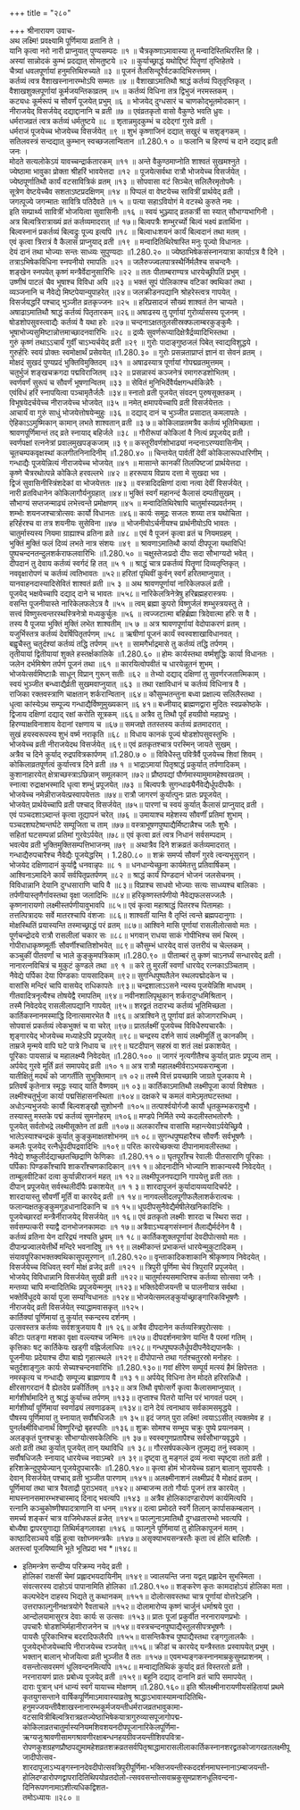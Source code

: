 +++
title = "२८०"

+++
श्रीनारायण उवाच-  
अथ लक्ष्मि! प्रवक्ष्यामि पूर्णिमाया व्रतानि ते ।  
यानि कृत्वा नरो नारी प्राप्नुयात् पुण्यसम्पदः ॥१ ॥
चैत्रकृष्णाऽमावास्या तु मन्वादिस्तिथिरस्ति हि ।  
अस्यां सान्नोदकं कुम्भं प्रदद्यात् सोमतुष्टये ॥२ ॥
कुर्याच्छ्राद्धं यथोद्दिष्टं पितॄणां तृप्तिहेतवे ।  
चैत्र्यां धवलपूर्णायां हनुमत्तिथिरुच्यते ॥३ ॥
पूजनं तैलसिन्दूरैर्वटकादिभिरुत्तमम् ।  
कर्तव्यं त्वत्र वैशाखस्नानारम्भोऽपि सम्मतः ॥४ ॥
वैशाखाऽमातिथौ श्राद्धं कर्तव्यं पितृतृप्तिकृत् ।  
वैशाखशुक्लपूर्णायां कूर्मजयन्तिकाव्रतम् ॥५ ॥
कर्तव्यं विधिना तत्र द्विभुजं नरमस्तकम् ।  
कट्यधः कूर्मरूपं च सौवर्णं पूजयेत् प्रभुम् ॥६ ॥
भोजयेद् दुग्धसारं च चाणकोद्भूतमोदकान् ।  
नीराजयेद् विसर्जयेद् दद्याद्दानानि च व्रती ॥७ ॥
एवंव्रतकृतो वासो वैकुण्ठे भवति ध्रुवः ।  
धर्मराजव्रतं त्वत्र कर्तव्यं धर्मतुष्टये ॥८ ॥
शृतान्नमुदकुम्भं च ददेद्गां गुरवे व्रती ।  
धर्मराजं पूजयेच्च भोजयेच्च विसर्जयेत् ॥९ ॥
शुभं कृष्णाजिनं दद्यात् सखुरं च सशृङ्गकम् ।  
सतिलवस्त्रं सन्दद्यात् कुम्भान् स्वच्छजलान्वितान ॥1.280.१ ० ॥
फलानि च हिरण्यं च दाने दद्याद् व्रती जनः ।  
मोदते सत्यलोकेऽयं यावच्चन्द्रार्कतारकम् ॥११ ॥
अन्ते वैकुण्ठमाप्नोति शाश्वतं सुखमश्नुते ।  
ज्येष्ठामा भावुका प्रोक्ता श्रीहरिं भावयेत्तदा ॥१२ ॥
पूजयेत्सर्वथा रात्रौ भोजयेच्च विसर्जयेत् ।  
ज्येष्ठपूर्णातिथौ कार्यं वटसावित्रिकं व्रतम् ॥१३ ॥
सोपवासा वटं सिञ्चेत् सलिलैरमृतोपमैः ।  
सूत्रेण वेष्टयेच्चैव सशताऽष्टप्रदक्षिणम् ॥१४ ॥
पिप्पलं वा वेष्टयेच्च सावित्रीं प्रार्थयेद् व्रती ।  
जगत्पूज्ये जगन्मातः सावित्रि पतिदैवते ॥१ ५ ॥
पत्या सहाऽवियोगं मे वटस्थे कुरुते नमः ।  
इति सम्प्रार्थ्य सावित्रीं भोजयित्वा सुवासिनीः ॥१६ ॥
स्वयं भुञ्ज्याद् व्रतकर्त्री सा स्यात् सौभाग्यभागिनी ।  
अत्र बिल्वत्रिरात्राख्यं व्रतं कर्तव्यमादरात् ॥! १७॥
बिल्वपत्रैः शम्भुरर्च्यो बिल्वं भक्ष्यं व्रतार्थिना ।  
बिल्वस्नानं प्रकर्तव्यं बिल्वद्रुः पूज्य इत्यपि ॥१८ ॥
बिल्वाधःशयनं कार्यं बिल्वदानं तथा मतम् ।  
एवं कृत्वा त्रिरात्रं वै कैलासं प्राप्नुयाद् व्रती ॥१९ ॥
मन्वादितिथिरेषास्ति मनुः पूज्यो विधानतः ।  
देयं दानं तथा भोज्याः सन्तः साध्व्यः सुपुण्यदाः ॥1.280.२० ॥
ज्येष्ठाभिषेकसंस्नानयात्रा कार्याऽत्र वै दिने ।  
तत्राऽभिषेकविधिना स्नपनीयो रमापतिः ॥२१ ॥
जलैरुज्ज्वलपात्रस्थैर्निर्मलैश्च सचन्दनैः ।  
शङ्खेन स्नपयेत् कृष्णं मन्त्रैर्वेदानुसारिभिः ॥२२ ॥
ततः पीताम्बराण्यत्र धारयेच्छ्रीपतिं प्रभुम् ।  
उष्णीषं पाटलं चैव भूषाश्च विविधा अपि ॥२३ ॥
भक्तं सूपं पोलिकाश्च वटिकां क्वथिकां तथा ।  
व्यञ्जनानि च नैवेद्ये मिष्टपेयान्युपाहरेत् ॥२४॥
जलक्रीडनपद्यानि श्रोहरेस्त्वत्र गापयेत् ।  
विसर्जयद्धरिं पश्चाद् भुञ्जीत व्रतकृज्जनः ॥२५ ॥
हरिप्रसादजं सौख्यं शाश्वतं तेन चाप्यते ।  
अषाढाऽमातिथौ श्राद्धं कर्तव्यं पितृतारकम् ॥२६॥
अषाढस्य तु पूर्णायां गुरोर्व्यासस्य पूजनम् ।  
षोडशोपसुवस्त्वाद्यैः कर्तव्यं वै यथा हरेः ॥२७॥
चन्दनाऽक्षततुलसीस्रक्फलाम्बरकुङ्कुमैः ।  
भूषाभोज्यसुमिष्टान्नोत्तमाच्छादनवारिभिः ॥२८ ॥
द्रव्यैः सुवर्णरूप्यादिक्षेत्रैर्द्रव्यादिभिस्तथा ।  
गुरुं कृष्णं तथाऽऽचार्यं गुर्वीं चाऽभ्यर्चयेद् व्रती ॥२९ ॥
गुरोः पादाङ्गुष्ठजलं पिबेत् स्वाद्यविशुद्धये ।  
गुरुर्हरिः स्वयं प्रोक्तः स्वमोक्षार्थं प्रसेवयेत् ॥1.280.३० ॥
गुरोः प्रसन्नताप्राप्तं ज्ञानं वा सेवनं व्रतम् ।  
मोक्षदं सुखदं पुण्यप्रदं भुक्तिविमुक्तिदम् ॥३१ ॥
अषाढस्यात्र पूर्णायां गोपद्मव्रतमुत्तमम् ।  
चतुर्भुजं शङ्खचक्रगदा पद्मविराजितम् ॥३२ ॥
प्रसन्नास्यं कञ्जनेत्रं रमागरुडशोभितम् ।  
स्वर्णवर्णं सुरूपं च सौवर्णं भूषणान्वितम् ॥३३ ॥
सेवितं मुनिभिर्देवैर्यक्षगन्धर्वकिन्नेरैः ।  
एवंविधं हरिं स्नापयित्वा पञ्चामृतैर्जलैः ॥३४॥
स्नातो व्रती पूजयेत् संवदन् पुरुषसूक्तकम् ।  
विभूषयेदर्चयेच्च नीराजयेच्च भोजयेत् ॥३५ ॥
नमेत् क्षमापयेच्चापि व्रती विसर्जयेत्ततः ।  
आचार्यं वा गुरुं साधुं भोजयेत्तोषयेन्मुहुः ॥३६ ॥
दद्याद् दानं च भुञ्जीत प्रसादात् कमलापतेः ।  
ऐहिकाऽऽमुष्मिकान् कामान् लभते शाश्वतान् व्रती ॥३ ७॥
कोकिलाव्रतमत्रैव कर्तव्यं भूतिमिच्छता ।  
श्रावणपूर्णिमान्तं तद् व्रते स्नायाद् बहिर्जले ॥३८ ॥
गौरीरूपां कोकिलां वै नित्यं प्रपूजयेद् व्रती ।  
स्वर्णपक्षां रत्ननेत्रां प्रवालमुखपङ्कजाम् ॥३ ९॥
कस्तूरीवर्णशोभाढ्यां नन्दनाऽरण्यवासिनीम् ।  
चूतचम्पकवृक्षस्थां कलगीतनिनादिनीम् ॥1.280.४० ॥
चिन्तयेत् पार्वतीं देवीं कोकिलारूपधारिणीम् ।  
गन्धाद्यैः पूजयेन्नित्यं नीराजयेच्च भोजयेत् ॥४१ ॥
मासान्ते कानकीं तिलपिष्टजां प्रार्थयेत्तदा ।  
कृष्णे चैत्ररथोत्पन्ने कोकिले हरवल्लभे ॥४२ ॥
हररूपाय विप्राय दत्ता मे सुखदा भव ।  
द्विजं सुवासिनीस्त्रिंशदेकां वा भोजयेत्ततः ॥४३ ॥
वस्त्रादिदक्षिणां दत्वा नत्वा देवीं विसर्जयेत् ।  
नारी व्रतविधानेन कोकिलागौर्यनुग्रहात् ॥४४॥
भुक्तिं स्वर्गं महानन्दं कैलासं दम्पतीसुखम् ।  
सौभाग्यं सप्तजन्माढ्यं लभेत्त्वन्ते प्रमोक्षणम् ॥४५ ॥
मन्वादितिथिरेषापि चातुर्मास्यप्रवर्तनम् ।  
शम्भोः शयनजश्चात्रोत्सवः कार्यो विधानतः ॥४६॥
कार्यः समुद्रः सजलः शय्या तत्र यथोचिता ।  
हरिर्हरश्च वा तत्र शयनीयः सुसेविना ॥४७ ॥
भोजनीयोऽर्चनीयश्च प्रार्थनीयोऽपि भावतः ।  
चातुर्मास्यस्य नियमा ग्राह्याश्च व्रतिना व्रते ॥४८ ॥
एवं वै पूजनं कृत्वा व्रतं च नियमग्रहम् ।  
भुक्तिं मुक्तिं फलं दिव्यं लभते नात्र संशयः ॥४९ ॥
श्रावणाऽमातिथौ कार्या दीपपूजा यथाविधि!  
पुष्पचन्दनतन्दुलशर्कराफलवारिभिः ॥1.280.५० ॥
चक्षुस्तेजःप्रदो दीपः सदा सौभाग्यदो भवेत् ।  
दीपदानं तु देवाय कर्तव्यं स्वर्गदं हि तत् ॥५ १ ॥
श्राद्धं चात्र प्रकर्तव्यं पितॄणां दिव्यतृप्तिकृत् ।  
नववृक्षारोपणं च कर्तव्यं त्वतिभावतः ॥५२॥
हरितां पृथिवीं कुर्वन् स्वर्गं हरितमाप्नुयात् ।  
यानवाहनदास्यादिसेवितं शाश्वतं व्रती ॥५ ३ ॥
अथ श्रावणपूर्णायां नारिकेलफलं व्रती ।  
पूजयेद् भक्षयेच्चापि दद्याद् दाने च भावतः ॥५५८॥
नारिकेलत्रिनेत्रेषु हरिब्रह्महरास्त्रयः ।  
वसन्ति पूजनीयास्ते नारिकेलफलेऽत्र वै ॥५५ ॥
त्वम् ब्रह्मा कुपरो विष्णुर्जलं शम्भुस्त्रयस्तु ते ।  
सत्त्वं विष्णुस्त्वन्तरस्थस्त्रिनेत्रो मध्यकुर्चुलः ॥५६ ॥
त्वज्जटात्मा बहिर्ब्रह्मा त्रिदेवात्मा हरिः स वै ।  
तस्य वै पूजया भुक्तिं मुक्तिं लभेत शाश्वतीम् ॥५ ७ ॥
अत्र श्रावणपूर्णायां वेदोपाकरणं व्रतम् ।  
यजुर्भिस्तत्र कर्तव्यं देवर्षिपितृतर्पणम् ॥५८ ॥
ऋषीणां पूजनं कार्यं स्वस्वशाखाविधानवत् ।  
बह्वृचैस्तु चतुर्दश्यां कर्तव्यं तद्धि तर्पणम् ॥५९ ॥
सामगैर्भाद्रमासे तु कर्तव्यं तद्धि तर्पणम् ।  
तृतीयायां द्वितीयायां शुक्ले हस्तर्क्षकालिके ॥1.280.६० ॥
होमः कार्यस्तथा वर्ष्मशुद्धिः कार्या विधानतः ।  
जलेन दर्भमिश्रेण तर्पणं पूजनं तथा ॥६१ ॥
कारयित्वोपवीतं च धारयेन्नूतनं शुभम् ।  
भोजयेत्सर्वमिष्टान्नैः साधून् विप्रान् गुरून् सतीः ॥६२ ॥
तेभ्यो दद्याद् दक्षिणां तु सुवर्णरजतात्मिकाम् ।  
स्वयं भुञ्जीत बन्ध्वाद्यैर्व्रती सुखमवाप्नुयात् ॥६३ ॥
तथा रक्षाविधानं च कर्तव्यं विधिनात्र वै ।  
राजिका रक्तवस्त्राणि चाक्षतान् शर्करान्वितान् ॥६४॥
कौसुम्भतन्तुना बध्वा प्रक्षाल्य सलिलैस्तथा ।  
धृत्वा कांस्येऽथ सम्पूज्य गन्धाद्यैर्विष्णुमुख्यकान् ॥६ ४१॥
बध्नीयाद् ब्राह्मणद्वारा मुदितः स्वप्रकोष्ठके ।  
द्विजाय दक्षिणां दद्याद् रक्षां करोति सूत्रकम् ॥६६॥
अत्रैव तु तिथौ पूर्वं हयग्रीवो महाप्रभुः ।  
हिरण्याक्षविनाशाय वेदानां रक्षणाय च ॥६७॥
समजज्ञे ततस्तस्य कर्तव्यं व्रतमादरात् ।  
सुखं हयस्वरूपस्य शुभं वर्ष्म नराकृति ॥६८ ॥
विधाय कानकं पूज्यं षोडशोपसुवस्तुभिः ।  
भोजयेच्च व्रती नीराजयेदथ विसर्जयेत् ॥६९॥
एवं व्रतकृतश्चात्र परस्मिन् जायते सुखम् ।  
अत्रैव च दिने कुर्याद् रुद्रपवित्रकार्पणम् ॥1.280.७ ० ॥
विविधैस्तु पवित्रैर्वै पूजयेच्च शिवां शिवम् ।  
कोकिलाव्रतपूर्णत्वं कुर्यात्त्वत्र दिने व्रती ॥७ १ ॥
भाद्राऽमायां पितृश्राद्धं प्रकुर्यात् तर्पणादिकम् ।  
कुशानाहारयेत् क्षेत्राच्छस्त्राऽछिन्नान् समूलकान् ॥७२॥
प्रौष्ठपद्यां पौर्णमास्यामुमामहेश्वरव्रतम् ।  
स्नात्वा रुद्राक्षभस्मादि धृत्वा शम्भुं प्रपूजयेत् ॥७३ ॥
बिल्वपत्रैः सुगन्धाढ्यैर्नैवेद्यैर्धूपदीपकैः ।  
भोजयेच्च नमेन्नीराजयेत्प्रस्वापयेत्ततः ॥७४॥
रात्रौ जागरणं कुर्यात्पुनः प्रातः प्रपूजयेत् ।  
भोजयेत् प्रार्थयेच्चापि व्रती पश्चाद् विसर्जयेत् ॥७५॥
पारणां च स्वयं कुर्यात् कैलासं प्राप्नुयाद् व्रती ।  
एवं पञ्चदशाऽब्दान्तं कृत्वा तूद्यापनं चरेत् ॥७६ ॥
उमायाश्च महेशस्य सौवर्णीं प्रतिमां शुभाम् ।  
पञ्चदशघटेष्वन्तर्घटे सम्पूजिता च ताम् ॥७७॥
वस्त्राभूषणपुष्पाद्यैर्मिष्टान्नैश्च जलैः शुभैः ।  
सहितां घटसम्पन्नां प्रतिमां गुरवेऽर्पयेत् ॥७८॥
एवं कृत्वा व्रतं त्वत्र निधानं सर्वसम्पदाम् ।  
भवत्येव व्रती भुक्तिमुक्तिसम्पत्तिभाजनम् ॥७९ ॥
अथात्रैव दिने शक्रव्रतं कर्तव्यमादरात् ।  
गन्धाद्यैरुपचारैश्च नैवेद्यैः पूजयेद्धरिम् । 1.280.८० ॥
शक्रं समर्प्य सौवर्णं गुरवे त्वन्यभूसुरान् ।  
भोजयेद दक्षिणादानं कुर्याद्वै धनवान्नृपः ॥८ १ ॥
धनधान्येच्छुना कार्यमेतत्तु प्रतिवार्षिकम् ।  
आश्विनाऽमादिने कार्यं सर्वपितृप्रतर्पणम् ॥८२ ॥
श्राद्धं कार्यं पिण्डदानं भोजनं जलसेचनम् ।  
विविधान्नानि देयानि दुग्धसाराणि चापि वै ॥८३॥
विप्राश्च साधवो भोज्याः सत्यः साध्व्यश्च बालिकाः ।  
तर्पणीयास्तृणैर्गावस्तथा वृक्षा जलादिभिः ॥८४॥
हरिकृष्णस्तर्पणीयो नैवेद्यफलसज्जलैः ।  
कृष्णनारायणो लक्ष्मीस्तर्पणीयावुभावपि ॥८५॥
एवं कृत्वा महाश्राद्धं पितरश्च पितामहाः ।  
तत्तत्पित्रादयः सर्वे मातरश्चापि वंशजाः ॥८६॥
शाश्वतीं यान्ति वै तृप्तिं त्वन्ते ब्रह्मपदानुगाः ।  
मोक्षस्थितिं प्रयास्यन्ति तस्माच्छ्राद्धं परं व्रतम् ॥८७॥
आश्विने मासि पूर्णायां रासलीलोत्सवो मतः ।  
पूर्णचन्द्रोदये रात्रौ रासलीलां चकार सः ॥८८॥
भगवान् राधया साकं गोपीभिश्च समं चिरम् ।  
गोपीराधाकृष्णमूर्तीः सौवर्णीश्चातिशोभयेत् ॥८९॥
कौसुम्भं धारयेद् वासं उत्तरीयं च चेल्लकम् ।  
कञ्चुकीं पीतवर्णां च भाले कुङ्कुमपत्रिकाम् ॥1.280.९० ॥
पीताम्बरं तु कृष्णं चाऽनर्घ्यं सन्धारयेद् व्रती ।  
नानारत्नविचित्रं च मुकुटं कुण्डले तथा ॥९ १ ॥
करे तु मुरलीं स्वर्णां धारयेद् रत्नकाऽञ्चिताम् ।  
नैवेद्ये पर्पिका देया पिण्डकाः पायसादिकम् ॥९२॥
सुगन्धिपुष्पतैलेन स्थलपद्मोदकेन च ।  
वासांसि मन्दिरं चापि वासयेद् राधिकापतेः ॥९३॥
चन्द्रशालाऽऽसने न्यस्य पूजयेन्निशि माधवम् ।  
गीतवादित्रनृत्यैश्च तोषयेद्वै रमापतिम् ॥९४॥
नवीनशालिपृथुकान् शर्करादुग्धमिश्रितान् ।  
तस्मै निवेदयेद् रासलीलापद्यानि गापयेत् ॥९५॥
शरद्व्रतं तदारभ्य कर्तव्यं भूतिमिच्छता ।  
कार्तिकस्नानमस्माद्धि दिनात्समारभेत वै ॥९६॥
अत्राश्विने तु पूर्णायां व्रतं कोजागराभिधम् ।  
सोपवासं प्रकर्तव्यं त्वेकभुक्तं च वा चरेत् ॥९७॥
प्रातर्लक्ष्मीं पूजयेच्च विविधैरुपचारकैः ।  
शृङ्गारयेद् भोजयेच्च मध्याहेऽपि प्रपूजयेत् ॥९८॥
चन्द्रस्य दर्शने सायं लक्ष्मीमूर्तिं तु कानकीम् ।  
ताम्रजे मृन्मये वापि घटे पात्रे निधाय च ॥९९॥
घटदीपान् सहस्रं वा शतं लक्षं प्रकाशयेत् ।  
पूरिकाः पायसान्नं च महालक्ष्म्यै निवेदयेत् ॥1.280.१०० ॥
जागरं नृत्यगीतैश्च कुर्यात् प्रातः प्रपूज्य ताम् ।  
अर्पयेद् गुरवे मूर्तिं व्रतं समापयेद् व्रती ॥१० १॥
अत्र रात्रौ महालक्ष्मीर्वराऽभयकराम्बुजा ।  
यातीक्षितुं मदर्थं को जागर्तीति सुभुक्तिमान् ॥१ ०२॥
तस्मै वित्तं प्रयच्छामि जाग्रते पूजकाय मे ।  
प्रतिवर्षं कृतेनात्र स्मृद्धः स्याद् याति वैष्णवम् ॥१ ०३॥
कार्तिकाऽमातिथौ लक्ष्मीपूजा कार्या विशेषतः ।  
लक्ष्मीश्चतुर्भुजा कार्या पद्मसिंहासनस्थिता ॥१०४॥
दक्षकरे च कमलं वामेऽमृतघटस्तथा ।  
अधोऽन्यभुजयोः कार्यौ बिल्वशङ्खौ सुशोभनौ ॥१०५॥
तत्पार्श्वयोर्गजौ कार्यौ धृतकुम्भकरावुभौ ।  
तस्यास्तु मस्तके पद्मं कर्तव्यं सुमनोहरम् ॥१०६॥
मण्डपे निर्मिते रम्ये कदलीस्तभतोरणैः ।  
पूजयेत् सर्वतोभद्रे लक्ष्मीसूक्तेन तां व्रती ॥१०७॥
अलकाराँश्च वासांसि महान्त्येवाऽर्पयेच्छ्रियै ।  
भालेऽस्याश्चन्द्रकं कुर्यात् कुङ्कुमाक्षतशोभनम् ॥१ ०८॥
सुगन्धपुष्पहारैश्च सौवर्णैः सर्वभूषणैः ।  
कमलैः पूजयेद् रत्नैर्धूपदीपद्रवादिभिः ॥१०९॥
परितः कारयेच्छक्त्या दीपानामावलीस्तथा ।  
नैवेद्ये शष्कुलीर्दद्याच्छतच्छिद्राणि फेणिकाः ॥1.280.११ ०॥
घृतपूराँश्च रेवालीः पीतसाराणि पूरिकाः ।  
पर्पिकाः पिण्डकाँश्चापि शाकराँश्चणकादिकान् ॥११ १॥
ओदनादीनि भोज्यानि शाकान्यस्यै निवेदयेत् ।  
ताम्बूलवीटिकां दत्वा कुर्यान्नीराजनं महत् ॥१ १२॥
लक्ष्मीपूजनपद्यानि गापयेत्तु व्रती ततः ।  
दीपान् प्रपूजयेत् सर्वस्थलीर्दीपैः प्रकाशयेत् ॥१ १ ३॥
शारदापूजनं कुर्यादायव्ययादिचर्पटे ।  
शारदायास्तु सौवर्णीं मूर्तिं वा कारयेद् व्रती ॥१ १४॥
नागवल्लीदलपूगीफलैलाशर्करात्वचः ।  
फलान्यक्षतकुङ्कुमगूडधानादिकानि च ॥१ १५॥
धूपदीपसुनैवेद्यैर्मषीलेखनिकादिभिः ।  
पूजयेच्छारदां मन्त्रैर्नीराजयेद् विसर्जयेत् ॥१ १६॥
एवं व्रतकृतो लक्ष्मीः शारदा च स्थिरा सदा ।  
सर्वसम्पत्करी स्याद्वै दानभोजनकामदाः ॥१ १७॥
अत्रैवाऽभ्यङ्गसंस्नानं तैलाद्यैर्मर्दनेन वै ।  
कर्तव्यं व्रतिना येन दारिद्र्यं नश्यति ध्रुवम् ॥१ १८॥
कार्तिकशुक्लपूर्णायां देवदीपोत्सवो मतः ।  
दीपान्प्रज्वालयेत्तीर्थे मन्दिरे भवनादिषु ॥१ १९॥
लक्ष्मीकान्तं प्रभाकन्तं धारयेन्मुकुटादिकम् ।  
संयावपूरिकाभक्तक्वथिकासूपसूरणान् ॥1.280.१२०॥
वृन्ताकादिकशाकानि श्रीकृष्णाय निवेदयेत् ।  
विसर्जयेच्च विधिवत् स्वर्गं मोक्षं व्रजेद् व्रती ॥१२१ ॥
त्रिपुरी पूर्णिमा चेयं त्रिपुरारिं प्रपूजयेत् ।  
भोजयेद् विविधान्नानि विसर्जयेत् सुखी व्रती ॥१२२॥
चातुर्मास्यसमाप्तिश्च कर्तव्या सोत्सवा जनैः ।  
मन्तव्या चापि मन्वादितिथिः प्रपूजयेन्मनुम् ॥१२३॥
भक्तिदेवीजयन्ती च पालनीयात्र सर्वथा ।  
भक्तेर्विधूदये कार्या पूजा सम्यग्विधानतः ॥१२४॥
भोजयेत्समलङ्कुर्याच्छ्राङ्गारिकविभूषणैः ।  
नीराजयेद् व्रती विसर्जयेत् स्याद्धामवासकृत् ॥१२५।  
कार्तिक्यां पूर्णिमायां तु कुर्यात् स्कन्दस्य दर्शनम् ।  
उत्सवस्तत्र कर्तव्यः सर्वशत्रुजयाय वै ॥१ २६॥
अत्रैव दीपदानेन कर्तव्यस्त्रिपुरोत्सवः ।  
कीटाः पतङ्गा मशका वृक्षा वल्ल्यश्च जन्मिनः ॥१२७॥
दीपदर्शनमात्रेण यान्ति वै परमां गतिम् ।  
कृत्तिकाः षट् कार्तिकेयः खड्गी वह्निर्जलाधिपः ॥१२८॥
गन्धपुष्पफलैर्धूपदीपनैवेद्यपानकैः ।  
पूजनीयाः प्रदेयाश्च दीपा बाह्ये गृहात्स्थले ॥१२९॥
दीपोपान्ते तथा गर्तश्चतुरस्रो मनोहरः ।  
चतुर्दशाङ्गुलः कार्यः सेच्यश्चन्दनवारिभिः ॥1.280.१३०॥
गवां क्षीरेण सम्पूर्य मत्स्यं हैमं क्षिपेत्ततः ।  
नमस्कृत्य च गन्धाद्यैः सम्पूज्य ब्राह्मणाय वै ॥१३ १॥
अर्पयेद् विधिना तेन मोदते हरिसन्निधौ ।  
क्षीरसागरदानं वै ह्येतदेव प्रकीर्तितम् ॥१३२॥
अत्र तिथौ वृषोत्सर्गे कृत्वा कैलासमाप्नुयात् ।  
मार्गशीर्षामादिने तु श्राद्धं कुर्याच्च तर्पणम् ॥१३३॥
तृप्ताश्च पितरो यान्ति परं भागवतं पदम् ।  
मार्गशीर्ष्यां पूर्णिमायां स्वर्णाढ्यं लवणाढकम् ॥१३४॥
दाने देयं त्वनाथाय सर्वकामसमृद्धये ।  
पौषस्य पूर्णिमायां तु स्नायात् सर्वौषधिजलैः ॥१ ३५॥
इदं जगत् पुरा लक्ष्मि! त्वयाऽऽसीत् त्यक्तमेव ह ।  
पुनर्लक्ष्मीविधानार्थं विष्णुरिन्द्रो बृहस्पतिः ॥१३६॥
शुक्रः सोमश्च सम्भूय चक्रुः पुष्ये प्रयत्नकम् ।  
अलङ्कृतं पुनश्चक्रुः सौभाग्योत्सवकेलिभिः ॥१ ३७॥
स्वस्वगुणप्रतापैश्च सर्वसौभाग्यवृद्धये ।  
अतो व्रती तथा कुर्यात् पूजयेत् तान् यथाविधि ॥१ ३८॥
गौरसर्षपकल्केन तूपमृद्य तनुं स्वकाम् ।  
सर्वौषधिजलैः स्नायाद् धारयेच्च नवाऽम्बरे ॥१ ३९॥
दृष्ट्वा तु मङ्गलं द्रव्यं नत्वा स्पृष्ट्वा ततो व्रती ।  
हरिशक्रेन्दुपुष्येज्यान् पूजयेदुपचारकैः ॥1.280.१४०॥
कृत्वा होमं भोजयेच्च ग्रहान् बालान् सुपायसैः ।  
देवान् विसर्जयेत् पश्चाद् व्रती भुञ्जीत पारणाम् ॥१४१॥
अलक्ष्मीनाशनं लक्ष्मीप्रदं वै मोक्षदं व्रतम् ।  
पूर्णिमायां तथा चात्र रैवताद्रौ पुराऽभवत् ॥१४२॥
अम्बाजन्म ततो गौर्याः पूजनं तत्र कारयेत् ।  
माघस्नानसमारम्भश्चास्माद् दिनाद् भवत्यपि ॥१४३ ॥
अत्रैव होलिकादण्डारोपणं कार्यमित्यपि ।  
रत्नानि कञ्चुकोष्णीषपादत्राणानि वा धनम् ॥१४४॥
दत्वा प्रमोदते स्वर्गे तिलान् कार्पासकम्बलान् ।  
समर्च्य शङ्करं चात्र वाजिमेधफलं व्रजेत् ॥१४५॥
फाल्गुनाऽमातिथौ दुग्धव्रतारम्भो भवत्यपि ।  
बोध्यैषा द्वापरयुगाद्या तिथिर्मङ्गलावहा ॥१४६ ॥
फाल्गुने पूर्णिमायां तु होलिकापूजनं मतम् ।  
काष्ठादिसञ्चये वह्निं हुत्वा रक्षोघ्नमन्त्रकैः ॥१४७॥
असृक्याभयसन्त्रस्तैः कृता त्वं होलि बालिशैः ।  
अतस्त्वां पूजयिष्यामि भूते भूतिप्रदा भव *॥१४८॥
* इतिमन्त्रेण सन्दीप्य परिक्रम्य नयेद् व्रती ।  
होलिकां राक्षसीं चेमां प्रह्लादभयदायिनीम् ॥१४९॥
ज्वालयन्ति जना यद्वत् प्रह्लादेन सुभस्मिता ।  
संवत्सरस्य दाहोऽयं पापानामिति होलिका ॥1.280.१५०॥
शङ्करेण कृतः कामदाहोऽयं होलिका मता ।  
कल्पभेदेन दाहस्य भिद्यते तु कथानकम् ॥१५१॥
दोलोत्सवस्तथा चात्र पूर्णायां वोत्तरेऽहनि ।  
उत्तराफाल्गुनीनक्षत्रयोगे रैवताचले ॥१५२॥
दोलामारोप्य कृष्णं चार्जुनं धर्माश्रये पुरा ।  
आन्दोलयामासुरत्र देवाः कार्यः स उत्सवः ॥१५३॥
प्रातः पूजां प्रकुर्वीत नरनारायणप्रभोः ।  
उपचारैः षोडशभिर्महानीराजनेन च ॥१५४॥
वस्त्रचन्दनपुष्पाद्यैस्तुलसीपत्रभूषणैः ।  
पायसैः पूरिकाभिश्च बदरादिफलैरपि ॥१५५॥
वासन्तिकैश्च पुष्पाद्यैस्तथा रङ्गगुलालकैः ।  
पूजयेद्भोजयेच्चापि नीराजयेच्च रञ्जयेत् ॥१५६॥
क्रीडां च कारयेद् यन्त्रैस्ततः प्रस्वापयेत् प्रभुम् ।  
भक्तान् बालान् भोजयित्वा व्रती भुञ्जीत वै ततः ॥१५७॥
एवमभ्यङ्गकस्नानमाम्रकुसुमप्राशनम् ।  
वसन्तोत्सवरमणं धूलिवन्दनमित्यपि ॥१५८॥
मन्वाद्यतिथिकं कुर्याद् व्रतं विस्तरतो व्रती ।  
नरनारायणं प्रातः प्रबोध्य पूजयेद् व्रती ॥१५९॥
बहूनि दद्याद् दानानि व्रतं चापि समापयेत् ।  
दाराः पुत्रान् धनं धान्यं स्वर्गं यायाच्च मोक्षणम् ॥1.280.१६०॥
इति श्रीलक्ष्मीनारायणीयसंहितायां प्रथमे कृतयुगसन्ताने वार्षिकपूर्णिमाऽमावास्याव्रतेषु श्राद्धाऽभावास्यामन्वादितिथि-  
हनुमज्जयन्तीवैशाखस्नानारम्भकूर्मजयन्तीधर्मराजव्रतभावुकामा-वटसावित्रीबिल्वत्रिरात्रव्रतज्येष्ठाभिषेकयात्रागुरुव्यासपूजागोपद्म-  
कोकिलाव्रतचातुर्मास्यनियमशिवशयनदीपपूजानारिकेलपूर्णिमा-ऋग्यजुःश्रावणीसामगश्रावणीरक्षाबन्धनहयग्रीवजयन्तीशिवपवित्रा-  
रोपणकुशग्रहणप्रौष्ठपद्युमामहेशव्रतशक्रव्रतसर्वपितृश्राद्धामारासलीलाकार्तिकस्नानशरद्व्रतकोजागरव्रतलक्ष्मीपूजादीपोत्सव-  
शारदापूजाऽभ्यङ्गस्नानदेवदीपोत्सवत्रिपुरीपूर्णिमा-भक्तिजयन्तीस्कददर्शनमाघस्नानाऽम्बाजयन्ती-  
होलिदण्डारोपणद्वापरादितिथिपयोव्रतदोलो-त्सववसन्तोत्सवाम्रकुसुमप्राशनधूलिवन्दना-दिनिरूपणनामाऽशीत्यधिकद्विशत-  
तमोऽध्यायः ॥२८० ॥
    
